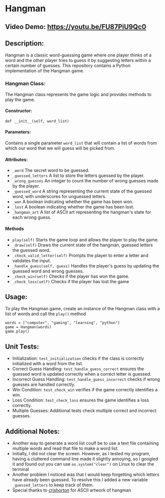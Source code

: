 # Hangman

## Video Demo:  <https://youtu.be/FU87PiU9Qc0>

## Description:

Hangman is a classic word-guessing game where one player thinks of a word and the other player tries to guess it by suggesting letters within a certain number of guesses. This repository contains a Python implementation of the Hangman game.

### Hangman Class:

The Hangman class represents the game logic and provides methods to play the game.

#### Constructor:

```def __init__(self, word_list)```

#### Parameters:

Contains a single parameter `word_list` that will contain a list of words from which our word that we will guess will be picked from.

#### Attributes:

- `_word` The secret word to be guessed.
- `_guessed_letters` A list to store the letters guessed by the player.
- `_wrong_guesses` An integer to count the number of wrong guesses made by the player.
- `_guessed_word` A string representing the current state of the guessed word, with underscores for unguessed letters.
- `_won` A boolean indicating whether the game has been won.
- `_lost` A boolean indicating whether the game has been lost.
- `_hangman_art` A list of ASCII art representing the hangman's state for each wrong guess.

#### Methods
- `play(self)` Starts the game loop and allows the player to play the game.
- `_draw(self)` Draws the current state of the hangman, guessed letters the guessed word.
- `_check_valid_letter(self)` Prompts the player to enter a letter and validates the input.
- `_handle_guess(self, guess)` Handles the player's guess by updating the guessed word and wrong guesses.
- `_check_win(self)` Checks if the player has won the game.
- `_check_loss(self)` Checks if the player has lost the game

## Usage:

To play the Hangman game, create an instance of the Hangman class with a list of words and call the `play()` method
```
words = ["computer", "gaming", "learning", "python"]
game = Hangman(words)
game.play()
```

## Unit Tests:

- Initialization: `test_initialization` checks if the class is correctly initialized with a word from the list.
- Correct Guess Handling: `test_handle_guess_correct` ensures the guessed word is updated correctly when a correct letter is guessed.
- Incorrect Guess Handling: `test_handle_guess_incorrect` checks if wrong guesses are handled correctly.
- Win Condition: `test_check_win` verifies if the game correctly identifies a win.
- Loss Condition: `test_check_loss` ensures the game identifies a loss correctly.
- Multiple Guesses: Additional tests check multiple correct and incorrect guesses.

## Additional Notes:

- Another way to generate a word list coulf be to use a text file containing multiple words and read that file to make a word list.
- Initially, I did not clear the screen. However, as I tested my program, having a cluttered command line made it slightly annoying, so I googled it and found out you can use `os.system("clear")` on Linux to clear the terminal
- Another problem I noticed was that I would keep forgetting which letters have already been guessed. To resolve this I added a new variable `_guessed_letters` to keep track of them.
- Special thanks to [crishorton](https://gist.github.com/chrishorton/8510732aa9a80a03c829b09f12e20d9c) for ASCII artwork of hangman
